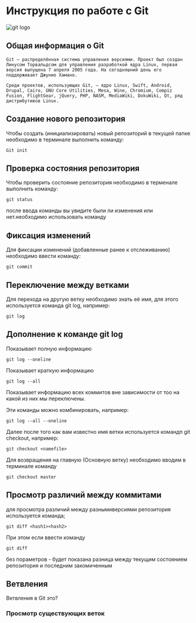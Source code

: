 # **Инструкция по работе с Git**

![git logo](git.jpg)

## Общая информация о Git

    Git — распределённая система управления версиями. Проект был создан Линусом Торвальдсом для управления разработкой ядра Linux, первая версия выпущена 7 апреля 2005 года. На сегодняшний день его поддерживает Джунио Хамано.

    Среди проектов, использующих Git, — ядро Linux, Swift, Android, Drupal, Cairo, GNU Core Utilities, Mesa, Wine, Chromium, Compiz Fusion, FlightGear, jQuery, PHP, NASM, MediaWiki, DokuWiki, Qt, ряд дистрибутивов Linux.

## Создание нового репозитория

Чтобы создать (инициализировать) новый репозиторий в текущей папке необходимо в терминале выполнить команду:

    Git init

## Проверка состояния репозитория    

Чтобы проверить состояние репозитория необходимо в терменале выполнить команду:

    git status 

после ввода команды вы увидите были ли изменения или нет.необходимо использовать команду 

## Фиксация изменений 

Для фиксации изменений (добавленные ранее к отслеживанию) необходимо ввести команду:

    git commit

## Переключение между ветками 

Для перехода на другую ветку необходимо знать её имя, для этого используется команда git log, например: 

    git log 
    
## Дополнение к команде git log

Показывает полную информацию

    git log --oneline 

Показывает краткую информацию
    
    git log --all 

Показывает информацию всех коммитов вне зависимости от тоо на какой из них мы переключены.

Эти команды можно комбинировать, например:

    git log --all --oneline

Далее после того как вам известно имя ветки используется командп git checkout, например:

    git checkout <namefile>

Для возвращения на главную (Основную ветку) необходимо вводим в терминале команду

    git checkout master

## Просмотр различий между коммитами

для просмотра различий между разнымиверсиями репозитория используется команда;

    git diff <hash1><hash2>

При этом если ввести команду

    git diff

без пораметров - будет показана разница между текущим состоянием репозитория и последним закомиченным

## Ветвления

Ветвления в Git это?

### Просмотр существующих веток
